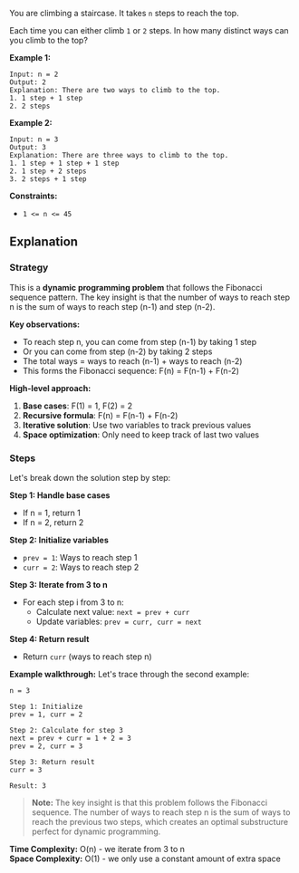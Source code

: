You are climbing a staircase. It takes `n` steps to reach the top.

Each time you can either climb `1` or `2` steps. In how many distinct ways can you climb to the top?

**Example 1:**
```text
Input: n = 2
Output: 2
Explanation: There are two ways to climb to the top.
1. 1 step + 1 step
2. 2 steps
```

**Example 2:**
```
Input: n = 3
Output: 3
Explanation: There are three ways to climb to the top.
1. 1 step + 1 step + 1 step
2. 1 step + 2 steps
3. 2 steps + 1 step
```

**Constraints:**
- `1 <= n <= 45`

## Explanation

### Strategy

This is a **dynamic programming problem** that follows the Fibonacci sequence pattern. The key insight is that the number of ways to reach step n is the sum of ways to reach step (n-1) and step (n-2).

**Key observations:**
- To reach step n, you can come from step (n-1) by taking 1 step
- Or you can come from step (n-2) by taking 2 steps
- The total ways = ways to reach (n-1) + ways to reach (n-2)
- This forms the Fibonacci sequence: F(n) = F(n-1) + F(n-2)

**High-level approach:**
1. **Base cases**: F(1) = 1, F(2) = 2
2. **Recursive formula**: F(n) = F(n-1) + F(n-2)
3. **Iterative solution**: Use two variables to track previous values
4. **Space optimization**: Only need to keep track of last two values

### Steps

Let's break down the solution step by step:

**Step 1: Handle base cases**
- If n = 1, return 1
- If n = 2, return 2

**Step 2: Initialize variables**
- `prev = 1`: Ways to reach step 1
- `curr = 2`: Ways to reach step 2

**Step 3: Iterate from 3 to n**
- For each step i from 3 to n:
  - Calculate next value: `next = prev + curr`
  - Update variables: `prev = curr, curr = next`

**Step 4: Return result**
- Return `curr` (ways to reach step n)

**Example walkthrough:**
Let's trace through the second example:

```text
n = 3

Step 1: Initialize
prev = 1, curr = 2

Step 2: Calculate for step 3
next = prev + curr = 1 + 2 = 3
prev = 2, curr = 3

Step 3: Return result
curr = 3

Result: 3
```

> **Note:** The key insight is that this problem follows the Fibonacci sequence. The number of ways to reach step n is the sum of ways to reach the previous two steps, which creates an optimal substructure perfect for dynamic programming.

**Time Complexity:** O(n) - we iterate from 3 to n  
**Space Complexity:** O(1) - we only use a constant amount of extra space 